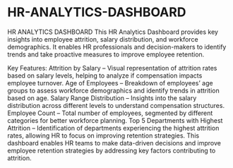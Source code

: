 # HR-ANALYTICS-DASHBOARD
HR ANALYTICS DASHBOARD
This HR Analytics Dashboard provides key insights into employee attrition, salary distribution, and workforce demographics. It enables HR professionals and decision-makers to identify trends and take proactive measures to improve employee retention.

Key Features:
Attrition by Salary – Visual representation of attrition rates based on salary levels, helping to analyze if compensation impacts employee turnover.
Age of Employees – Breakdown of employees’ age groups to assess workforce demographics and identify trends in attrition based on age.
Salary Range Distribution – Insights into the salary distribution across different levels to understand compensation structures.
Employee Count – Total number of employees, segmented by different categories for better workforce planning.
Top 5 Departments with Highest Attrition – Identification of departments experiencing the highest attrition rates, allowing HR to focus on improving retention strategies.
This dashboard enables HR teams to make data-driven decisions and improve employee retention strategies by addressing key factors contributing to attrition.
